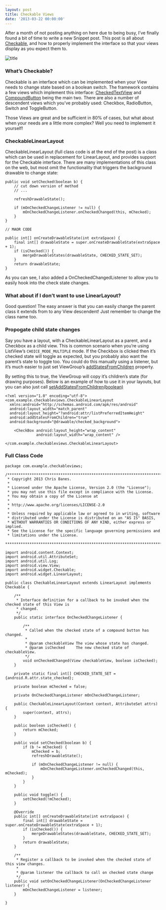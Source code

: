 ```yaml
---
layout: post
title: Checkable Views
date: '2013-03-22 00:00:00'
---
```


<p>After a month of not posting anything on here due to being busy, I&#8217;ve finally found a bit of time to write a new Snippet post. This post is all about <a href="https://developer.android.com/reference/android/widget/Checkable.html">Checkable</a>, and how to properly implement the interface so that your views display as you expect them to.<!--more--></p>

<p><img src="http://i0.wp.com/www.senab.co.uk/wp-content/uploads/2013/03/title.png?fit=750%2C150" alt="title" class="alignnone size-full wp-image-2134" data-recalc-dims="1" /></p>

<h3>What&#8217;s Checkable?</h3>

<p>Checkable is an interface which can be implemented when your View needs to change state based on a boolean switch. The framework contains a few views which implement this interface: <a href="https://developer.android.com/reference/android/widget/CheckedTextView.html">CheckedTextView</a> and <a href="https://developer.android.com/reference/android/widget/CompoundButton.html">CompoundButton</a> being the main two. There are also a number of descendent views which you&#8217;ve probably used: Checkbox, RadioButton, Switch and ToggleButton.</p>

<p>Those Views are great and be sufficient in 80% of cases, but what about when your needs are a little more complex? Well you need to implement it yourself!</p>

<h3>CheckableLinearLayout</h3>

<p>CheckableLinearLayout (full class code is at the end of the post) is a class which can be used in replacement for LinearLayout, and provides support for the Checkable interface. There are many implementations of this class on the web, but most omit the functionality that triggers the background drawable to change state:</p>

```
public void setChecked(boolean b) {
    // cut down version of method
    // ...

    refreshDrawableState();

    if (mOnCheckedChangeListener != null) {
        mOnCheckedChangeListener.onCheckedChanged(this, mChecked);
    }
}

// MAOR CODE

public int[] onCreateDrawableState(int extraSpace) {
    final int[] drawableState = super.onCreateDrawableState(extraSpace + 1);
    if (isChecked()) {
        mergeDrawableStates(drawableState, CHECKED_STATE_SET);
    }
    return drawableState;
}
```

<p>As you can see, I also added a OnCheckedChangedListener to allow you to easily hook into the check state changes.</p>

<h3>What about if I don&#8217;t want to use LinearLayout?</h3>

<p>Good question! The easy answer is that you can easily change the parent class it extends from to any View descendent! Just remember to change the class name too.</p>

<h3>Propogate child state changes</h3>

<p>Say you have a layout, with a CheckableLinearLayout as a parent, and a Checkbox as a child view. This is common scenario when you&#8217;re using ListView&#8217;s <code>CHOICE_MODE_MULTIPLE</code> mode. If the Checkbox is clicked then it&#8217;s checked state will toggle as expected, but you probably also want the parent&#8217;s state to toggle too. You could do this manually using a listener, but it&#8217;s much easier to just set ViewGroup&#8217;s <a href="https://developer.android.com/reference/android/view/ViewGroup.html#attr_android:addStatesFromChildren">addStatesFromChildren</a> property.</p>

<p>By setting this to true, the ViewGroup will copy it&#8217;s children&#8217;s state (for drawing purposes). Below is an example of how to use it in your layouts, but you can also just call <a href="https://developer.android.com/reference/android/view/ViewGroup.html#setAddStatesFromChildren(boolean)">setAddStatesFromChildren(boolean)</a></p>

```
<?xml version="1.0" encoding="utf-8">
<com.example.checkableviews.CheckableLinearLayout
  xmlns:android="http://schemas.android.com/apk/res/android"
  android:layout_width="match_parent"
  android:layout_height="?android:attr/listPreferredItemHeight"
  android:addStatesFromChildren="true"         
  android:background="@drawable/checked_background">

    <CheckBox android:layout_height="wrap_content"
              android:layout_width="wrap_content" />

</com.example.checkableviews.CheckableLinearLayout>
```

<h3>Full Class Code</h3>

```
package com.example.checkableviews;

/*******************************************************************************
 * Copyright 2013 Chris Banes.
 *
 * Licensed under the Apache License, Version 2.0 (the "License");
 * you may not use this file except in compliance with the License.
 * You may obtain a copy of the License at
 *
 * http://www.apache.org/licenses/LICENSE-2.0
 *
 * Unless required by applicable law or agreed to in writing, software
 * distributed under the License is distributed on an "AS IS" BASIS,
 * WITHOUT WARRANTIES OR CONDITIONS OF ANY KIND, either express or implied.
 * See the License for the specific language governing permissions and
 * limitations under the License.    
 *******************************************************************************/

import android.content.Context;
import android.util.AttributeSet;
import android.util.Log;
import android.view.View;
import android.widget.Checkable;
import android.widget.LinearLayout;

public class CheckableLinearLayout extends LinearLayout implements Checkable {

    /**
     * Interface definition for a callback to be invoked when the checked state of this View is
     * changed.
     */
    public static interface OnCheckedChangeListener {

        /**
         * Called when the checked state of a compound button has changed.
         *
         * @param checkableView The view whose state has changed.
         * @param isChecked     The new checked state of checkableView.
         */
        void onCheckedChanged(View checkableView, boolean isChecked);
    }

    private static final int[] CHECKED_STATE_SET = {android.R.attr.state_checked};

    private boolean mChecked = false;

    private OnCheckedChangeListener mOnCheckedChangeListener;

    public CheckableLinearLayout(Context context, AttributeSet attrs) {
        super(context, attrs);
    }

    public boolean isChecked() {
        return mChecked;
    }

    public void setChecked(boolean b) {
        if (b != mChecked) {
            mChecked = b;
            refreshDrawableState();

            if (mOnCheckedChangeListener != null) {
                mOnCheckedChangeListener.onCheckedChanged(this, mChecked);
            }
        }
    }

    public void toggle() {
        setChecked(!mChecked);
    }

    @Override
    public int[] onCreateDrawableState(int extraSpace) {
        final int[] drawableState = super.onCreateDrawableState(extraSpace + 1);
        if (isChecked()) {
            mergeDrawableStates(drawableState, CHECKED_STATE_SET);
        }
        return drawableState;
    }

    /**
     * Register a callback to be invoked when the checked state of this view changes.
     *
     * @param listener the callback to call on checked state change
     */
    public void setOnCheckedChangeListener(OnCheckedChangeListener listener) {
        mOnCheckedChangeListener = listener;
    }

}
```
